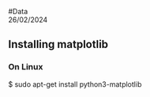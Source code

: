#Data  
26/02/2024
<h2>Installing matplotlib</h2>
<h3>On Linux </h3>
$ sudo apt-get install python3-matplotlib
